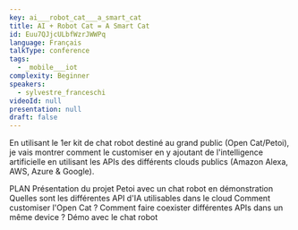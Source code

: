 ```yaml
---
key: ai___robot_cat___a_smart_cat
title: AI + Robot Cat = A Smart Cat
id: Euu7QJjcULbfWzrJWWPq
language: Français
talkType: conference
tags:
  - _mobile___iot
complexity: Beginner
speakers:
  - sylvestre_franceschi
videoId: null
presentation: null
draft: false
---
```

En utilisant le 1er kit de chat robot destiné au grand public (Open Cat/Petoi), je vais montrer comment le customiser en y ajoutant de l'intelligence artificielle en utilisant les APIs des différents clouds publics (Amazon Alexa, AWS, Azure & Google).

PLAN 
Présentation du projet Petoi avec un chat robot en démonstration
Quelles sont les différentes API d'IA utilisables dans le cloud
Comment customiser l'Open Cat ?
Comment faire coexister différentes APIs dans un même device ?
Démo avec le chat robot